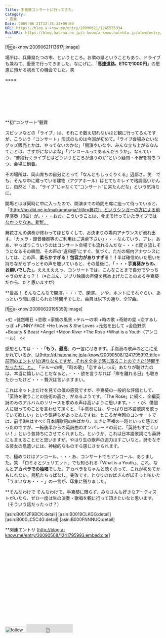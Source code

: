 ```yaml
---
Title: 手嶌葵コンサートに行ってきた。
Category:
- 音楽
Date: 2009-06-21T12:35:34+09:00
URL: https://blog.a-know.me/entry/20090621/1245555334
EditURL: https://blog.hatena.ne.jp/a-know/a-know.hateblo.jp/atom/entry/12921228815727980029
---
```


[f:id:a-know:20090621113617j:image]

場所は、兵庫県たつの市、というところ。お隣の県ということもあり、ドライブも兼ねて、愛車で行ってきました。なにげに、「<span style="font-weight:bold;">高速道路、ETCで1000円</span>」の恩恵に預かる初めての機会でした。笑

====

<script async src="//pagead2.googlesyndication.com/pagead/js/adsbygoogle.js"></script>
<!-- article-top -->
<ins class="adsbygoogle"
     style="display:inline-block;width:728px;height:90px"
     data-ad-client="ca-pub-3463034538369189"
     data-ad-slot="8367620130"></ins>
<script>
(adsbygoogle = window.adsbygoogle || []).push({});
</script>

**初“コンサート”観賞

スピッツなどの「ライブ」は、それこそ数え切れないほど観に行ってるんですが、こういう「コンサート」形式のものは今回が初めて。「ライブ会場みたいなグッズ販売とかは、やってないのかな」「開演やいなや、みんな立ち上がるなんてことは、さすがにないよな」「アンコールってあるんだろうか」、なんていう、“普段行くライブとはどういうところが違うのか”という疑問・不安を持ちつつ、会場に到着。

その場所は、岡山育ちの自分にとって「なんともしっくりくる」辺鄙さ。笑　でも、そんな中に建っている建物（アクアホール）はとてもキレイで格調高いかんじ、自然と「あ、“ライブ”じゃなくて“コンサート”に来たんだな」という気持ちに。

開場とほぼ同時に中に入ったので、開演までの時間を席に座って待っていると、「[http://hp.did.ne.jp/maikammaga/:title=舞花]」というシンガーの方による前座演奏（3曲）が。・・・おお。こういうことは、今まで行っていたライブではなかったなぁ。新鮮。

舞花さんの演奏が終わってほどなくして、お決まりの場内アナウンスが流れ出す。「カメラ・録音機器等のご利用はご遠慮下さい」・・・なんていう、アレ。ああ、やっぱりこういうのはコンサート会場でも流れるんだな・・・と聞き流しそうになるその瞬間、その声の“違和感”にすぐ、気づく。ただの場内アナウンスにしては、この声、<span style="font-weight:bold;">柔らかすぎる！包容力がありすぎる！！</span>半ば確信めいた思いを持ちながらずっとその声を聴いていると、その最後に、「<span style="font-weight:bold;">・・・手嶌葵からの、お願いでした</span>」。えええええっ、コンサートでは、こんなことまで自分でやっちゃうのかよっ？！（※たぶん、ジブリ映画の声優を務め上げたことのある手嶌葵だから、だと思いますが）


**最高！
そんなこんなで開演。・・・で、閉演。
いや、ホントにそれぐらい、あっという間に感じられた1時間半でした。曲目は以下の通り、全17曲。

[f:id:a-know:20090620195359j:image]


>>
+虹
+徒然曜日
+恋歌
+家族の風景
+テルーの唄
+時の歌
+奇跡の星
+恋するしっぽ
+FUNNY FACE
+He Loves & She Loves
+元気を出して
+金色野原
+Beauty & Beast
+Angel
+Moon River
+The Rose
+What is a Youth（アンコール）
<<


感想としては・・・「<span style="font-weight:bold;">もう、最高</span>」の一言に尽きます。手嶌葵の歌声のどこに惹かれているか、は[http://d.hatena.ne.jp/a-know/20090508/1241795993:title=前回のエントリ]の通りなんですが、それを全身で感じ取ることのできた1時間半だったな、と。
「テルーの唄」「時の歌」「恋するしっぽ」あたりが聴けたのは、本当に嬉しいことだなぁと。・・・欲を言うなれば「岸を離れる日」も聴きたかったけど・・・贅沢は言いますまい。

これはネット上だけを見ての僕の感覚ですが、手嶌葵の一般的な評価として、「英詩を歌うことの技術の高さ」があるようです。「The Rose」に続く、全編英詩のみのアルバムのリリースを求める声は高いように思います。・・・が、僕個人に限ってのことを言わせて頂くと、「手嶌葵には、やっぱり日本語歌詞を歌っていて欲しい」という気持ちがあったんですね。ところが今回のコンサートでは、前半8曲はすべて日本語歌詞の曲ばかり、まさに至福の一時といった感じだったのですが、一転後半からの英詩曲のオンパレードの前に、「英詩もすごくいい！」という気持ちにさせてくれました。というか、これは日本語歌詞にも英詩にも言えることだと思いますが、やはり生の歌声の迫力はすごいなと。詩をなぞる彼女の息遣いには、神秘的なものすら感じさせられます。

で、極めつけはアンコール。・・・あ、コンサートでもアンコール、ありました。笑　「ロミオとジュリエット」でも知られる「What is a Youth」、これ、なんと<span style="font-weight:bold;">アカペラでの独唱</span>でした。アカペラをちゃんと聴くのって、これが初めてかもしれない。鳥肌たちっぱなし。完敗です。となりのおばさんがぼそっと呟いた「うまいなぁ・・・」の一言が、印象に残りました。


**そんなわけで
そんなわけで。手嶌葵に限らず、みなさんも好きなアーティストがいたら、ぜひ一度は生の演奏・歌唱を観に行って頂きたいなと思います。（そういう話だったっけ？）


[asin:B0012F9BCK:detail]
[asin:B0019CLKGG:detail]
[asin:B000LC5C4G:detail]
[asin:B000FNNNUQ:detail]


**関連エントリ
[http://blog.a-know.me/entry/20090508/1241795993:embed:cite]



<script async src="//pagead2.googlesyndication.com/pagead/js/adsbygoogle.js"></script>
<!-- article-bottom2 -->
<ins class="adsbygoogle"
     style="display:inline-block;width:300px;height:250px"
     data-ad-client="ca-pub-3463034538369189"
     data-ad-slot="5274552934"></ins>
<script>
(adsbygoogle = window.adsbygoogle || []).push({});
</script>


<div>
<a href='http://cloud.feedly.com/#subscription%2Ffeed%2Fhttp%3A%2F%2Fblog.a-know.me%2Ffeed'  target='blank'><img id='feedlyFollow' src='http://s3.feedly.com/img/follows/feedly-follow-rectangle-volume-small_2x.png' alt='follow us in feedly' width='65' height='20'></a>

<iframe src="http://blog.hatena.ne.jp/a-know/a-know.hateblo.jp/subscribe/iframe" allowtransparency="true" frameborder="0" scrolling="no" width="150" height="28"></iframe>
</div>
